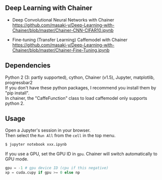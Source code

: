 ## Deep Learning with Chainer  

* Deep Convolutional Neural Networks with Chainer  
https://github.com/masaki-y/Deep-Learning-with-Chainer/blob/master/Chainer-CNN-CIFAR10.ipynb

* Fine-tuning (Transfer Learning) Caffemodel with Chainer  
https://github.com/masaki-y/Deep-Learning-with-Chainer/blob/master/Chainer-Fine-Tuning.ipynb

## Dependencies
Python 2 (3: partly supported), cython, Chainer (v1.5), Jupyter, matplotlib, progressbar2  
If you don't have these python packages, I recommend you install them by "pip install".  
In chainer, the "CaffeFunction" class to load caffemodel only supports python 2.  

## Usage
Open a Jupyter's session in your browser.  
Then select the `Run All` from the `cell` in the top menu.  
```sh
$ jupyter notebook xxx.ipynb
```

If you use a GPU, set the GPU ID in `gpu`.
Chainer will switch automatically to GPU mode.
```py
gpu = -1 # gpu device ID (cpu if this negative)
xp = cuda.cupy if gpu >= 0 else np  
```
